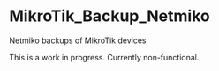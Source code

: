 # MikroTik_Backup_Netmiko
Netmiko backups of MikroTik devices

This is a work in progress. Currently non-functional. 